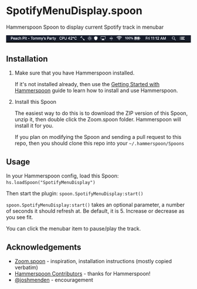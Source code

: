 # SpotifyMenuDisplay.spoon
 Hammerspoon Spoon to display current Spotify track in menubar

![Example](screenshot.png)

## Installation
1. Make sure that you have Hammerspoon installed.

   If it's not installed already, then use the [Getting Started with Hammerspoon](https://www.hammerspoon.org/go/) guide to learn how to install and use Hammerspoon.

2. Install this Spoon

    The easiest way to do this is to download the ZIP version of this Spoon, unzip it, then double click the Zoom.spoon folder. Hammerspoon will install it for you.

    If you plan on modifying the Spoon and sending a pull request to this repo, then you should clone this repo into your `~/.hammerspoon/Spoons`

## Usage
In your Hammerspoon config, load this Spoon: `hs.loadSpoon("SpotifyMenuDisplay")`

Then start the plugin: `spoon.SpotifyMenuDisplay:start()`

`spoon.SpotifyMenuDisplay:start()` takes an optional parameter, a number of seconds it should refresh at. Be default, it is 5. Increase or decrease as you see fit.

You can click the menubar item to pause/play the track.

## Acknowledgements
- [Zoom.spoon](https://github.com/jpf/Zoom.spoon) - inspiration, installation instructions (mostly copied verbatim)
- [Hammerspoon Contributors](https://github.com/Hammerspoon/hammerspoon/blob/master/CREDITS.md) - thanks for Hammerspoon!
- [@joshmenden](https://github.com/joshmenden) - encouragement